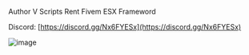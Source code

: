 Author V Scripts Rent Fivem ESX Frameword

Discord: [https://discord.gg/Nx6FYESx](https://discord.gg/Nx6FYESx)

![image](https://github.com/user-attachments/assets/2ce4c25c-8d0c-42ca-aab1-05053cce7d34)
